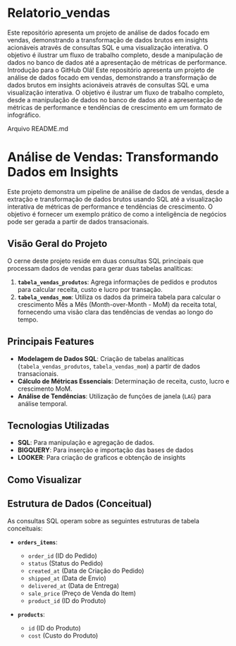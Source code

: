 # Relatorio_vendas
Este repositório apresenta um projeto de análise de dados focado em vendas, demonstrando a transformação de dados brutos em insights acionáveis através de consultas SQL e uma visualização interativa. O objetivo é ilustrar um fluxo de trabalho completo, desde a manipulação de dados no banco de dados até a apresentação de métricas de performance.
Introdução para o GitHub
Olá! Este repositório apresenta um projeto de análise de dados focado em vendas, demonstrando a transformação de dados brutos em insights acionáveis através de consultas SQL e uma visualização interativa. O objetivo é ilustrar um fluxo de trabalho completo, desde a manipulação de dados no banco de dados até a apresentação de métricas de performance e tendências de crescimento em um formato de infográfico.

Arquivo README.md
# Análise de Vendas: Transformando Dados em Insights

Este projeto demonstra um pipeline de análise de dados de vendas, desde a extração e transformação de dados brutos usando SQL até a visualização interativa de métricas de performance e tendências de crescimento. O objetivo é fornecer um exemplo prático de como a inteligência de negócios pode ser gerada a partir de dados transacionais.

## Visão Geral do Projeto

O cerne deste projeto reside em duas consultas SQL principais que processam dados de vendas para gerar duas tabelas analíticas:

1.  **`tabela_vendas_produtos`**: Agrega informações de pedidos e produtos para calcular receita, custo e lucro por transação.
2.  **`tabela_vendas_mom`**: Utiliza os dados da primeira tabela para calcular o crescimento Mês a Mês (Month-over-Month - MoM) da receita total, fornecendo uma visão clara das tendências de vendas ao longo do tempo.

## Principais Features

* **Modelagem de Dados SQL**: Criação de tabelas analíticas (`tabela_vendas_produtos`, `tabela_vendas_mom`) a partir de dados transacionais.
* **Cálculo de Métricas Essenciais**: Determinação de receita, custo, lucro e crescimento MoM.
* **Análise de Tendências**: Utilização de funções de janela (`LAG`) para análise temporal.
## Tecnologias Utilizadas

* **SQL**: Para manipulação e agregação de dados.
* **BIGQUERY**: Para inserção e importação das bases de dados
* **LOOKER**: Para criação de graficos e obtenção de insights
## Como Visualizar

## Estrutura de Dados (Conceitual)

As consultas SQL operam sobre as seguintes estruturas de tabela conceituais:

* **`orders_items`**:
    * `order_id` (ID do Pedido)
    * `status` (Status do Pedido)
    * `created_at` (Data de Criação do Pedido)
    * `shipped_at` (Data de Envio)
    * `delivered_at` (Data de Entrega)
    * `sale_price` (Preço de Venda do Item)
    * `product_id` (ID do Produto)

* **`products`**:
    * `id` (ID do Produto)
    * `cost` (Custo do Produto)

